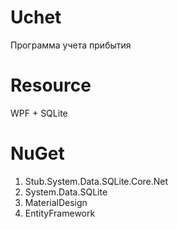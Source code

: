 # Uchet
Программа учета прибытия

# Resource
WPF + SQLite

# NuGet
1. Stub.System.Data.SQLite.Core.Net
2. System.Data.SQLite
3. MaterialDesign
4. EntityFramework
